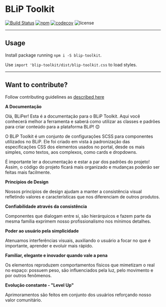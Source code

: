 # BLiP Toolkit

[![Build Status](https://travis-ci.org/takenet/blip-toolkit.png)](https://travis-ci.org/takenet/blip-toolkit)
[![npm](https://img.shields.io/npm/v/blip-toolkit.svg)](https://www.npmjs.com/package/blip-toolkit)
[![codecov](https://codecov.io/gh/takenet/blip-toolkit/branch/master/graph/badge.svg)](https://codecov.io/gh/takenet/blip-toolkit)
![license](https://img.shields.io/github/license/mashape/apistatus.svg)

---

## Usage

Install package running `npm i -S blip-toolkit`.

Use `import 'blip-toolkit/dist/blip-toolkit.css` to load styles.

___

## Want to contribute?

Follow contributing guidelines as [described here](CONTRIBUTING.md)

**A Documentação**

Olá, BLiPer! Esta é a documentação para o BLiP Toolkit. Aqui você conhecerá melhor a ferramenta e saberá como utilizar as classes e padrões para criar conteúdo para a plataforma BLiP! 😊

O BLiP Toolkit é um conjunto de configurações SCSS para componentes utilizados no BLiP. Ele foi criado em vista à padronização das especificações CSS dos elementos usados no portal, desde os mais simples, como textos, aos complexos, como cards e dropdowns.

É importante ler a documentação e estar a par dos padrões do projeto! Assim, o código do projeto ficará mais organizado e mudanças poderão ser feitas mais facilmente.

**Princípios de Design**

Nossos princípios de design ajudam a manter a consistência visual refletindo valores e características que nos diferenciam de outros produtos.

**Confiabilidade através da consistência**

Componentes que dialogam entre si, são hierárquicos e fazem parte da mesma família exprimem nosso profissionalismo nos mínimos detalhes.

**Poder ao usuário pela simplicidade**

Atenuamos interferências visuais, auxiliando o usuário a focar no que é importante, aprender e evoluir mais rápido.

**Familiar, elegante e inovador quando vale a pena**

Os elementos reproduzem comportamentos físicos que mimetizam o real no espaço: possuem peso, são influenciados pela luz, pelo movimento e por outros fenômenos.

**Evolução constante - "Level Up"**

Aprimoramentos são feitos em conjunto dos usuários reforçando nosso valor comunitário.
